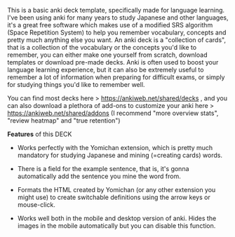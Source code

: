 This is a basic anki deck template, specifically made for language learning. I've been using anki for many years to study Japanese and other languages, it's a great free software which makes use of a modified SRS algorithm (Space Repetition System) to help you remember vocabulary, concepts and pretty much anything else you want. An anki deck is a "collection of cards", that is a collection of the vocabulary or the concepts you'd like to remember, you can either make one yourself from scratch, download templates or download pre-made decks.
Anki is often used to boost your language learning experience, but it can also be extremely useful to remember a lot of information when preparing for difficult exams, or simply for studying things you'd like to remember well.  

You can find most decks here > https://ankiweb.net/shared/decks , and you can also download a plethora of add-ons to customize your anki here > https://ankiweb.net/shared/addons 
(I recommend "more overview stats", "review heatmap" and "true retention")


**Features** of this DECK

- Works perfectly with the Yomichan extension, which is pretty much mandatory for studying Japanese and mining (=creating cards) words.

- There is a field for the example sentence, that is, it's gonna automatically add the sentence you mine the word from.

- Formats the HTML created by Yomichan (or any other extension you might use) to create switchable definitions using the arrow keys or mouse-click.

- Works well both in the mobile and desktop version of anki. Hides the images in the mobile automatically but you can disable this function.

